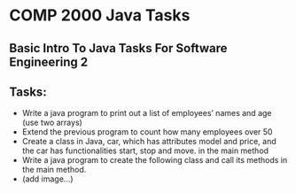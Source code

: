 # COMP 2000 Java Tasks
## Basic Intro To Java Tasks For Software Engineering 2

## Tasks:

- Write a java program to print out a list of employees’ names and age (use two arrays)
- Extend the previous program to count how many employees over 50
- Create a class in Java, car, which has attributes model and price, and the car has functionalities start, stop and move. in the main method
- Write a java program to create the following class and call its methods in the main method.
- (add image...)
